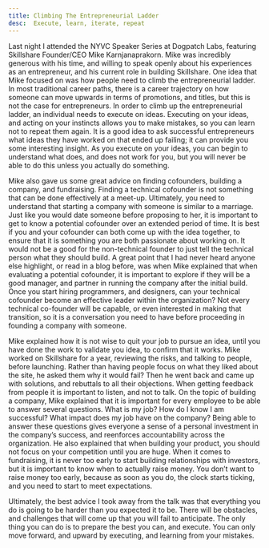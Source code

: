 ```yaml
---
title: Climbing The Entrepreneurial Ladder
desc:  Execute, learn, iterate, repeat
---
```


Last night I attended the NYVC Speaker Series at Dogpatch Labs, featuring Skillshare Founder/CEO Mike Karnjanaprakorn.  Mike was incredibly generous with his time, and willing to speak openly about his experiences as an entrepreneur, and his current role in building Skillshare.  One idea that Mike focused on was how people need to climb the entrepreneurial ladder.  In most traditional career paths, there is a career trajectory on how someone can move upwards in terms of promotions, and titles, but this is not the case for entrepreneurs.  In order to climb up the entrepreneurial ladder, an individual needs to execute on ideas.  Executing on your ideas, and acting on your instincts allows you to make mistakes, so you can learn not to repeat them again.  It is a good idea to ask successful entrepreneurs what ideas they have worked on that ended up failing; it can provide you some interesting insight.  As you execute on your ideas, you can begin to understand what does, and does not work for you, but you will never be able to do this unless you actually do something.

Mike also gave us some great advice on finding cofounders, building a company, and fundraising.  Finding a technical cofounder is not something that can be done effectively at a meet-up.  Ultimately, you need to understand that starting a company with someone is similar to a marriage.  Just like you would date someone before proposing to her, it is important to get to know a potential cofounder over an extended period of time.  It is best if you and your cofounder can both come up with the idea together, to ensure that it is something you are both passionate about working on. It would not be a good for the non-technical founder to just tell the technical person what they should build.  A great point that I had never heard anyone else highlight, or read in a blog before, was when Mike explained that when evaluating a potential cofounder, it is important to explore if they will be a good manager, and partner in running the company after the initial build.  Once you start hiring programmers, and designers, can your technical cofounder become an effective leader within the organization?  Not every technical co-founder will be capable, or even interested in making that transition, so it is a conversation you need to have before proceeding in founding a company with someone.

Mike explained how it is not wise to quit your job to pursue an idea, until you have done the work to validate you idea, to confirm that it works.  Mike worked on Skillshare for a year, reviewing the risks, and talking to people, before launching.  Rather than having people focus on what they liked about the site, he asked them why it would fail? Then he went back and came up with solutions, and rebuttals to all their objections.  When getting feedback from people it is important to listen, and not to talk.  On the topic of building a company, Mike explained that it is important for every employee to be able to answer several questions.  What is my job? How do I know I am successful? What impact does my job have on the company?  Being able to answer these questions gives everyone a sense of a personal investment in the company’s success, and reenforces accountability across the organization.  He also explained that when building your product, you should not focus on your competition until you are huge.  When it comes to fundraising, it is never too early to start building relationships with investors, but it is important to know when to actually raise money.  You don’t want to raise money too early, because as soon as you do, the clock starts ticking, and you need to start to meet expectations. 

Ultimately, the best advice I took away from the talk was that everything you do is going to be harder than you expected it to be.  There will be obstacles, and challenges that will come up that you will fail to anticipate.  The only thing you can do is to prepare the best you can, and execute.  You can only move forward, and upward by executing, and learning from your mistakes.  

